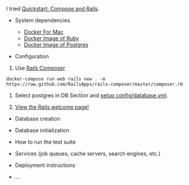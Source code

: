 I tried [Quickstart: Compose and Rails](https://docs.docker.com/compose/rails/).

* System dependencies

  * [Docker For Mac](https://www.docker.com/docker-mac)
  * [Docker Image of Ruby](https://hub.docker.com/_/ruby/)
  * [Docker Image of Postgres](https://hub.docker.com/_/postgres/)

* Configuration

1. Use [Rails Composer](https://github.com/RailsApps/rails-composer)

```
docker-compose run web rails new . -m https://raw.github.com/RailsApps/rails-composer/master/composer.rb
```

1. Select postgres in DB Section and [setup config/database.yml](https://docs.docker.com/compose/rails/#connect-the-database).

1. [View the Rails welcome page!](https://docs.docker.com/compose/rails/#connect-the-database)

* Database creation

* Database initialization

* How to run the test suite

* Services (job queues, cache servers, search engines, etc.)

* Deployment instructions

* ...
